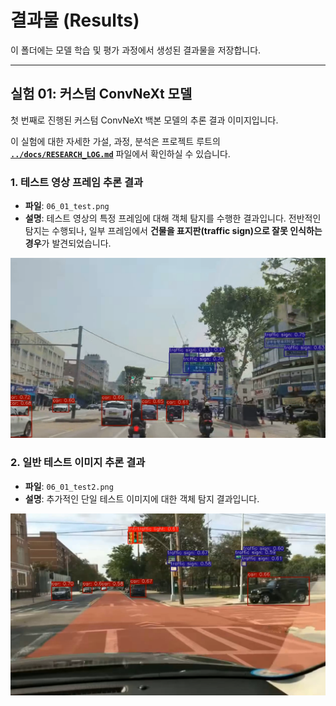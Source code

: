 # 결과물 (Results)

이 폴더에는 모델 학습 및 평가 과정에서 생성된 결과물을 저장합니다.

---

## 실험 01: 커스텀 ConvNeXt 모델

첫 번째로 진행된 커스텀 ConvNeXt 백본 모델의 추론 결과 이미지입니다.

이 실험에 대한 자세한 가설, 과정, 분석은 프로젝트 루트의 [**`../docs/RESEARCH_LOG.md`**](../docs/RESEARCH_LOG.md) 파일에서 확인하실 수 있습니다.

### 1. 테스트 영상 프레임 추론 결과

-   **파일**: `06_01_test.png`
-   **설명**: 테스트 영상의 특정 프레임에 대해 객체 탐지를 수행한 결과입니다. 전반적인 탐지는 수행되나, 일부 프레임에서 **건물을 표지판(traffic sign)으로 잘못 인식하는 경우**가 발견되었습니다.

![테스트 영상 추론 결과](./06_01_test.png)

### 2. 일반 테스트 이미지 추론 결과

-   **파일**: `06_01_test2.png`
-   **설명**: 추가적인 단일 테스트 이미지에 대한 객체 탐지 결과입니다.

![일반 테스트 이미지 추론 결과](./06_01_test2.png)